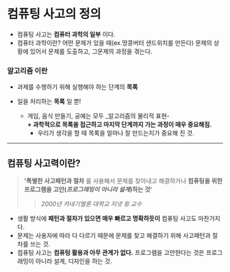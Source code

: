 # 컴퓨팅 사고의 정의
+ 컴퓨팅 사고는 __컴퓨터 과학의 일부__ 이다.
+ 컴퓨터 과학이란? 어떤 문제가 있을 때(ex.땅콩버터 샌드위치를 만든다) 문제의 상황에 있어서 문제를 도출하고, 그문제의 과정을 겪는다.
###  알고리즘 이란
   + 과제를 수행하기 위해 실행해야 하는 단계의 __목록__
   + 일을 처리하는 __목록__ 일 뿐!
         
        + 게임, 음식 만들기, 공예는 모두 _알고리즘의 물리적 표현-  
         __+ 과학적으로 목록을 접근하고 마지막 단계까지 가는 과정이 매우 중요해짐.__
            + 우리가 생각을 할 때 목록을 얼마나 잘 만드는지가 중요해 진 것.
 ---
 ## 컴퓨팅 사고력이란?
> __'특별한 사고패턴과 절차__ 를 사용해서 문제를 찾아내고 해결하거나 __컴퓨팅을 위한 프로그램을 고안(_프로그래밍이 아니라 설계_)하는 것'__
>> _2000년 카네기멜론 대학교 지넷 윙 교수_  
+ 생활 방식에 __패턴과 절차가 있으면 매우 빠르고 명확하듯이__ 컴퓨팅 사고도 마찬가지다. 
+ 문제는 사용자에 따라 다 다르기 때문에 문제를 찾고 해결하기 위해 사고패턴과 절차를 쓰는 것.  
+ 컴퓨팅 사고는 __컴퓨텅 활용과 아무 관계가 없다.__ 프로그램을 고안한다는 것은 프로그래밍이 아니라 설계, 디자인을 하는 것. 
